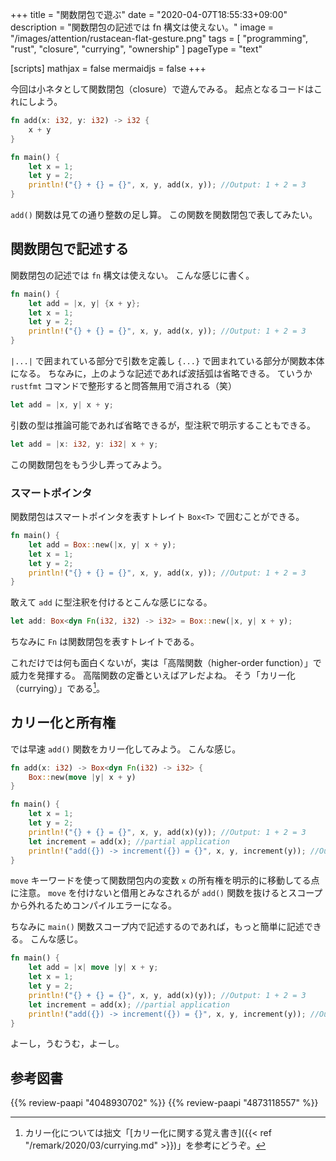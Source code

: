 +++
title = "関数閉包で遊ぶ"
date =  "2020-04-07T18:55:33+09:00"
description = "関数閉包の記述では fn 構文は使えない。"
image = "/images/attention/rustacean-flat-gesture.png"
tags = [ "programming", "rust", "closure", "currying", "ownership" ]
pageType = "text"

[scripts]
  mathjax = false
  mermaidjs = false
+++

今回は小ネタとして関数閉包（closure）で遊んでみる。
起点となるコードはこれにしよう。

```rust
fn add(x: i32, y: i32) -> i32 {
    x + y
}

fn main() {
    let x = 1;
    let y = 2;
    println!("{} + {} = {}", x, y, add(x, y)); //Output: 1 + 2 = 3
}
```

`add()` 関数は見ての通り整数の足し算。
この関数を関数閉包で表してみたい。

## 関数閉包で記述する

関数閉包の記述では `fn` 構文は使えない。
こんな感じに書く。

```rust {hl_lines=[2]}
fn main() {
    let add = |x, y| {x + y};
    let x = 1;
    let y = 2;
    println!("{} + {} = {}", x, y, add(x, y)); //Output: 1 + 2 = 3
}
```

`|...|` で囲まれている部分で引数を定義し `{...}` で囲まれている部分が関数本体になる。
ちなみに，上のような記述であれば波括弧は省略できる。
ていうか `rustfmt` コマンドで整形すると問答無用で消される（笑）

```rust
let add = |x, y| x + y;
```

引数の型は推論可能であれば省略できるが，型注釈で明示することもできる。

```rust
let add = |x: i32, y: i32| x + y;
```

この関数閉包をもう少し弄ってみよう。

### スマートポインタ

関数閉包はスマートポインタを表すトレイト `Box<T>` で囲むことができる。

```rust {hl_lines=[2]}
fn main() {
    let add = Box::new(|x, y| x + y);
    let x = 1;
    let y = 2;
    println!("{} + {} = {}", x, y, add(x, y)); //Output: 1 + 2 = 3
}
```

敢えて `add` に型注釈を付けるとこんな感じになる。

```rust
let add: Box<dyn Fn(i32, i32) -> i32> = Box::new(|x, y| x + y);
```

ちなみに `Fn` は関数閉包を表すトレイトである。

これだけでは何も面白くないが，実は「高階関数（higher-order function）」で威力を発揮する。
高階関数の定番といえばアレだよね。
そう「カリー化（currying）」である[^cry1]。

[^cry1]: カリー化については拙文「[カリー化に関する覚え書き]({{< ref "/remark/2020/03/currying.md" >}})」を参考にどうぞ。

## カリー化と所有権

では早速 `add()` 関数をカリー化してみよう。
こんな感じ。

```rust {hl_lines=[2]}
fn add(x: i32) -> Box<dyn Fn(i32) -> i32> {
    Box::new(move |y| x + y)
}

fn main() {
    let x = 1;
    let y = 2;
    println!("{} + {} = {}", x, y, add(x)(y)); //Output: 1 + 2 = 3
    let increment = add(x); //partial application
    println!("add({}) -> increment({}) = {}", x, y, increment(y)); //Output: add(1) -> increment(2) = 3
}
```

`move` キーワードを使って関数閉包内の変数 `x` の所有権を明示的に移動してる点に注意。
`move` を付けないと借用とみなされるが `add()` 関数を抜けるとスコープから外れるためコンパイルエラーになる。

ちなみに `main()` 関数スコープ内で記述するのであれば，もっと簡単に記述できる。
こんな感じ。

```rust {hl_lines=[2]}
fn main() {
    let add = |x| move |y| x + y;
    let x = 1;
    let y = 2;
    println!("{} + {} = {}", x, y, add(x)(y)); //Output: 1 + 2 = 3
    let increment = add(x); //partial application
    println!("add({}) -> increment({}) = {}", x, y, increment(y)); //Output: add(1) -> increment(2) = 3
}
```

よーし，うむうむ，よーし。

[Rust]: https://www.rust-lang.org/ "Rust Programming Language"

## 参考図書

{{% review-paapi "4048930702" %}} <!-- プログラミング言語Rust 公式ガイド -->
{{% review-paapi "4873118557" %}} <!-- プログラミングRust -->
